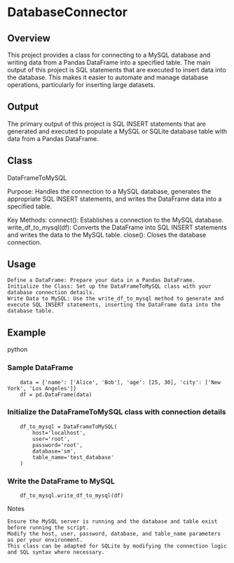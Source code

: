# DatabaseConnector
## Overview

This project provides a class for connecting to a MySQL database and writing data from a Pandas DataFrame into a specified table. The main output of this project is SQL statements that are executed to insert data into the database. This makes it easier to automate and manage database operations, particularly for inserting large datasets.


## Output

The primary output of this project is SQL INSERT statements that are generated and executed to populate a MySQL or SQLite database table with data from a Pandas DataFrame.

## Class
DataFrameToMySQL

Purpose: Handles the connection to a MySQL database, generates the appropriate SQL INSERT statements, and writes the DataFrame data into a specified table.

Key Methods:
        connect(): Establishes a connection to the MySQL database.
        write_df_to_mysql(df): Converts the DataFrame into SQL INSERT statements and writes the data to the MySQL table.
        close(): Closes the database connection.

## Usage

    Define a DataFrame: Prepare your data in a Pandas DataFrame.
    Initialize the Class: Set up the DataFrameToMySQL class with your database connection details.
    Write Data to MySQL: Use the write_df_to_mysql method to generate and execute SQL INSERT statements, inserting the DataFrame data into the database table.

## Example

python

### Sample DataFrame
        data = {'name': ['Alice', 'Bob'], 'age': [25, 30], 'city': ['New York', 'Los Angeles']}
        df = pd.DataFrame(data)

### Initialize the DataFrameToMySQL class with connection details
        df_to_mysql = DataFrameToMySQL(
            host='localhost',
            user='root',
            password='root',
            database='sm',  
            table_name='test_database'    
        )

### Write the DataFrame to MySQL
        df_to_mysql.write_df_to_mysql(df)

Notes

    Ensure the MySQL server is running and the database and table exist before running the script.
    Modify the host, user, password, database, and table_name parameters as per your environment.
    This class can be adapted for SQLite by modifying the connection logic and SQL syntax where necessary.
